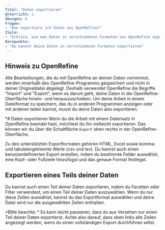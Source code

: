 ```yaml
---
Titel: "Daten exportieren"
Unterricht: 5
Übungen: 0
Fragen:
- "Wie exportiere ich Daten aus OpenRefine?"
Ziele:
- "Erkläre, wie man Daten in verschiedenen Formaten aus OpenRefine exportiert"
Kernpunkte:
- "Du kannst deine Daten in verschiedenen Formaten exportieren"
---
```


## Hinweis zu OpenRefine
Alle Bearbeitungen, die du mit OpenRefine an deinen Daten vornimmst, werden innerhalb des OpenRefine-Programms gespeichert und nicht in 
deiner Originaldatei abgelegt. Deshalb verwendet OpenRefine die Begriffe "Import" und "Export", wenn es darum geht, deine Daten in die 
OpenRefine-Oberfläche hinein- und herauszuschieben. Um deine Arbeit in einem Dateiformat zu speichern, das du in anderen Programmen anzeigen 
oder mit anderen teilen kannst, musst du deine Daten also exportieren.

*# Daten exportieren
Wenn du die Arbeit mit einem Datensatz in OpenRefine beendet hast, möchtest du ihn vielleicht exportieren. Das können wir
du über die Schaltfläche ``Export`` oben rechts in der OpenRefine-Oberfläche.

Zu den unterstützten Exportformaten gehören HTML, Excel sowie komma- und tabulatorgetrennte Werte (csv und tsv). Du kannst auch einen 
benutzerdefinierten Export erstellen, indem du bestimmte Felder auswählst, eine Kopf- oder Fußzeile hinzufügst und das genaue Format festlegst.

## Exportieren eines Teils deiner Daten
Du kannst auch einen Teil deiner Daten exportieren, indem du Facetten oder Filter verwendest, um einen Teil deiner Daten auszuwählen. 
Wenn du nur diese Zeilen auswählst, kannst du das Exportformat auswählen und deine Datei wird nur die ausgewählten Zeilen enthalten. 

*Bitte beachte: * Es kann leicht passieren, dass du aus Versehen nur einen Teil deiner Daten exportierst. Achte also darauf, dass oben 
links alle Zeilen angezeigt werden, wenn du einen vollständigen Export durchführen willst.  
